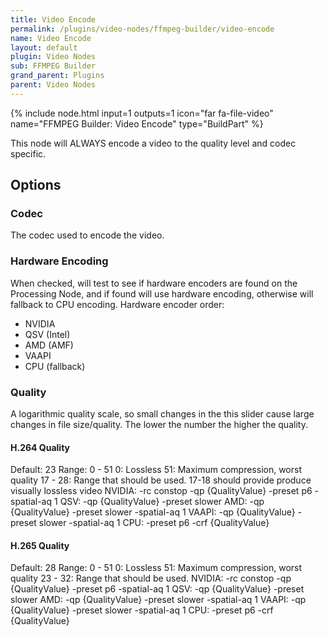 ```yaml
---
title: Video Encode
permalink: /plugins/video-nodes/ffmpeg-builder/video-encode
name: Video Encode
layout: default
plugin: Video Nodes
sub: FFMPEG Builder
grand_parent: Plugins
parent: Video Nodes
---
```


{% include node.html input=1 outputs=1 icon="far fa-file-video" name="FFMPEG Builder: Video Encode" type="BuildPart" %}

This node will ALWAYS encode a video to the quality level and codec specific.

## Options
### Codec
The codec used to encode the video.

### Hardware Encoding
When checked, will test to see if hardware encoders are found on the Processing Node, and if found will use hardware encoding, otherwise will fallback to CPU encoding.
Hardware encoder order:
* NVIDIA
* QSV (Intel)
* AMD (AMF)
* VAAPI
* CPU (fallback)

### Quality
A logarithmic quality scale, so small changes in the this slider cause large changes in file size/quality.
The lower the number the higher the quality.

#### H.264 Quality
Default: 23
Range: 0 - 51
0: Lossless
51: Maximum compression, worst quality
17 - 28: Range that should be used.   17-18 should provide produce visually lossless video
NVIDIA: -rc constop -qp {QualityValue} -preset p6 -spatial-aq 1
QSV: -qp {QualityValue} -preset slower
AMD: -qp {QualityValue} -preset slower -spatial-aq 1
VAAPI: -qp {QualityValue} -preset slower -spatial-aq 1
CPU: -preset p6 -crf {QualityValue}

#### H.265 Quality
Default: 28
Range: 0 - 51
0: Lossless
51: Maximum compression, worst quality
23 - 32: Range that should be used. 
NVIDIA: -rc constop -qp {QualityValue} -preset p6 -spatial-aq 1
QSV: -qp {QualityValue} -preset slower
AMD: -qp {QualityValue} -preset slower -spatial-aq 1
VAAPI: -qp {QualityValue} -preset slower -spatial-aq 1
CPU: -preset p6 -crf {QualityValue}